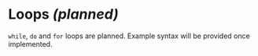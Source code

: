 # Loops *(planned)*

`while`, `do` and `for` loops are planned. Example syntax will be provided once implemented.


